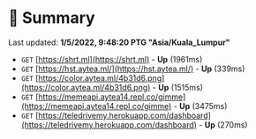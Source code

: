# 📖 Summary
Last updated: **1/5/2022, 9:48:20 PTG "Asia/Kuala_Lumpur"**

- `GET` [https://shrt.ml](https://shrt.ml) - **Up** (1961ms)
- `GET` [https://hst.aytea.ml/](https://hst.aytea.ml/) - **Up** (339ms)
- `GET` [https://color.aytea.ml/4b31d6.png](https://color.aytea.ml/4b31d6.png) - **Up** (1515ms)
- `GET` [https://memeapi.aytea14.repl.co/gimme](https://memeapi.aytea14.repl.co/gimme) - **Up** (3475ms)
- `GET` [https://teledrivemy.herokuapp.com/dashboard](https://teledrivemy.herokuapp.com/dashboard) - **Up** (270ms)
